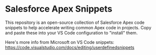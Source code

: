 # Salesforce Apex Snippets

This repository is an open-source collection of Salesforce Apex code snippets to help accelerate writing common Apex code in projects. Copy and paste these into your VS Code configuration to "install" them.

Here's more info from Microsoft on VS Code snippets:
https://code.visualstudio.com/docs/editing/userdefinedsnippets 